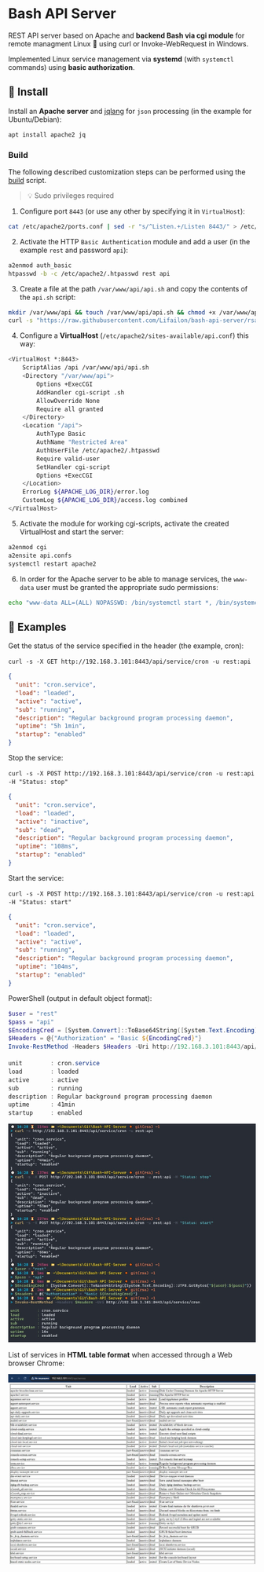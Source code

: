 # Bash API Server

REST API server based on Apache and **backend Bash via cgi module** for remote managment Linux 🐧 using curl or Invoke-WebRequest in Windows.

Implemented Linux service management via **systemd** (with `systemctl` commands) using **basic authorization**.

## 🚀 Install

Install an **Apache server** and [jqlang](https://github.com/jqlang/jq) for `json` processing (in the example for Ubuntu/Debian):

```Bash
apt install apache2 jq
```

### Build

The following described customization steps can be performed using the [build](https://github.com/Lifailon/bash-api-server/blob/rsa/build.sh) script.

> 💡 Sudo privileges required

1. Configure port `8443` (or use any other by specifying it in `VirtualHost`):

```Bash
cat /etc/apache2/ports.conf | sed -r "s/^Listen.+/Listen 8443/" > /etc/apache2/ports.conf
```

2. Activate the HTTP `Basic Authentication` module and add a user (in the example `rest` and password `api`):

```Bash
a2enmod auth_basic
htpasswd -b -c /etc/apache2/.htpasswd rest api
```

3. Create a file at the path `/var/www/api/api.sh` and copy the contents of the `api.sh` script:

```Bash
mkdir /var/www/api && touch /var/www/api/api.sh && chmod +x /var/www/api/api.sh
curl -s "https://raw.githubusercontent.com/Lifailon/bash-api-server/rsa/www/api/api.sh" > /var/www/api/api.sh
```

4. Configure a **VirtualHost** (`/etc/apache2/sites-available/api.conf`) this way:

```Bash
<VirtualHost *:8443>
    ScriptAlias /api /var/www/api/api.sh
    <Directory "/var/www/api">
        Options +ExecCGI
        AddHandler cgi-script .sh
        AllowOverride None
        Require all granted
    </Directory>
    <Location "/api">
        AuthType Basic
        AuthName "Restricted Area"
        AuthUserFile /etc/apache2/.htpasswd
        Require valid-user
        SetHandler cgi-script
        Options +ExecCGI
    </Location>
    ErrorLog ${APACHE_LOG_DIR}/error.log
    CustomLog ${APACHE_LOG_DIR}/access.log combined
</VirtualHost>
```

5. Activate the module for working cgi-scripts, activate the created VirtualHost and start the server:

```Bash
a2enmod cgi
a2ensite api.confs
systemctl restart apache2
```

6. In order for the Apache server to be able to manage services, the `www-data` user must be granted the appropriate sudo permissions:

```Bash
echo "www-data ALL=(ALL) NOPASSWD: /bin/systemctl start *, /bin/systemctl stop *, /bin/systemctl restart *" >> /etc/sudoers
```

## 📑 Examples

Get the status of the service specified in the header (the example, cron):

`curl -s -X GET http://192.168.3.101:8443/api/service/cron -u rest:api`

```json
{
  "unit": "cron.service",
  "load": "loaded",
  "active": "active",
  "sub": "running",
  "description": "Regular background program processing daemon",
  "uptime": "5h 1min",
  "startup": "enabled"
}
```

Stop the service:

`curl -s -X POST http://192.168.3.101:8443/api/service/cron -u rest:api -H "Status: stop"`

```json
{
  "unit": "cron.service",
  "load": "loaded",
  "active": "inactive",
  "sub": "dead",
  "description": "Regular background program processing daemon",
  "uptime": "108ms",
  "startup": "enabled"
}
```

Start the service:

`curl -s -X POST http://192.168.3.101:8443/api/service/cron -u rest:api -H "Status: start"`

```json
{
  "unit": "cron.service",
  "load": "loaded",
  "active": "active",
  "sub": "running",
  "description": "Regular background program processing daemon",
  "uptime": "104ms",
  "startup": "enabled"
}
```

PowerShell (output in default object format):

```PowerShell
$user = "rest"
$pass = "api"
$EncodingCred = [System.Convert]::ToBase64String([System.Text.Encoding]::UTF8.GetBytes("${user}:${pass}"))
$Headers = @{"Authorization" = "Basic ${EncodingCred}"}
Invoke-RestMethod -Headers $Headers -Uri http://192.168.3.101:8443/api/service/cron

unit        : cron.service
load        : loaded
active      : active
sub         : running
description : Regular background program processing daemon
uptime      : 41min
startup     : enabled
```

![Image alt](https://github.com/Lifailon/bash-api-server/blob/rsa/image/console-output.jpg)

List of services in **HTML table format** when accessed through a Web browser Chrome:

![Image alt](https://github.com/Lifailon/bash-api-server/blob/rsa/image/service-list-html-table.jpg)
